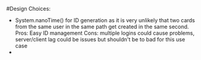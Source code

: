 #Design Choices:
- System.nanoTime() for ID generation as it is very unlikely that two cards from the same user in the same path get created in the same second.
Pros: Easy ID management
Cons: multiple logins could cause problems, server/client lag could be issues but shouldn't be to bad for this use case
- 